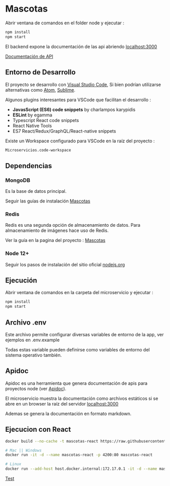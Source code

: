 # Mascotas

Abrir ventana de comandos en el folder node y ejecutar :

```bash
npm install
npm start
```

El backend expone la documentación de las api abriendo [localhost:3000](http://localhost:3000/)

[Documentación de API](./README-API.md)

## Entorno de Desarrollo

El proyecto se desarrollo con [Visual Studio Code](https://code.visualstudio.com/download), Si bien podrían utilizarse alternativas como [Atom](https://atom.io/), [Sublime](https://www.sublimetext.com/download).

Algunos plugins interesantes para VSCode que facilitan el desarrollo :

- **JavasScript (ES6) code snippets** by charlampos karypidis
- **ESLint** by egamma
- Typescript React code snippets
- React Native Tools
- ES7 React/Redux/GraphQL/React-native snippets

Existe un Workspace configurado para VSCode en la raíz del proyecto :

```bash
Microservicios.code-workspace
```

## Dependencias

### MongoDB

Es la base de datos principal.

Seguir las guías de instalación [Mascotas](https://github.com/nmarsollier/mascotas)

### Redis

Redis es una segunda opción de almacenamiento de datos. Para almacenamiento de imágenes hace uso de Redis.

Ver la guía en la pagina del proyecto : [Mascotas](https://github.com/nmarsollier/mascotas)

### Node 12+

Seguir los pasos de instalación del sitio oficial [nodejs.org](https://nodejs.org/en/)

## Ejecución

Abrir ventana de comandos en la carpeta del microservicio y ejecutar :

```bash
npm install
npm start
```

## Archivo .env

Este archivo permite configurar diversas variables de entorno de la app, ver ejemplos en .env.example

Todas estas variable pueden definirse como variables de entorno del sistema operativo también.

## Apidoc

Apidoc es una herramienta que genera documentación de apis para proyectos node (ver [Apidoc](http://apidocjs.com/)).

El microservicio muestra la documentación como archivos estáticos si se abre en un browser la raíz del servidor [localhost:3000](http://localhost:3000/)

Ademas se genera la documentación en formato markdown.

## Ejecucion con React

```bash
docker build --no-cache -t mascotas-react https://raw.githubusercontent.com/nmarsollier/mascotas_react/master/Dockerfile

# Mac || Windows
docker run -it -d --name mascotas-react -p 4200:80 mascotas-react

# Linux
docker run --add-host host.docker.internal:172.17.0.1 -it -d --name mascotas-react -p 4200:80 mascotas-react
```

[Test](http://localhost:4200/)
